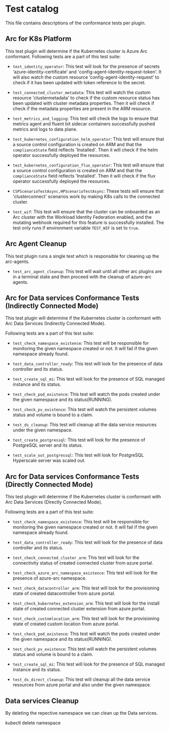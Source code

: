 # Test catalog

This file contains descriptions of the conformance tests per plugin.

## Arc for K8s Platform

This test plugin will determine if the Kubernetes cluster is Azure Arc conformant. Following tests are a part of this test suite:

- `test_identity_operator`: This test will look for the presence of secrets ‘azure-identity-certificate’ and 'config-agent-identity-request-token'. It will also watch the custom resource ‘config-agent-identity-request’ to check if it has been updated with token reference to the secret.

- `test_connected_cluster_metadata`: This test will watch the custom resource 'clustermetadata' to check if the custom resource status has been updated with cluster metadata properties. Then it will check if check if the metadata properties are present in the ARM resource.

- `test_metrics_and_logging`: This test will check the logs to ensure that metrics agent and fluent bit sidecar containers successfully pushed metrics and logs to data plane.

- `test_kubernetes_configuration_helm_operator`: This test will ensure that a source control configuration is created on ARM and that the `complianceState` field reflects 'Installed'. Then it will check if the helm operator successfully deployed the resources.

- `test_kubernetes_configuration_flux_operator`: This test will ensure that a source control configuration is created on ARM and that the `complianceState` field reflects 'Installed'. Then it will check if the flux operator successfully deployed the resources.

- `CSPScenarioTestAsync,HPScenarioTestAsync`: These tests will ensure that 'clusterconnect' scenarios work by making K8s calls to the connected cluster.
- `test_wif`: This test will ensure that the cluster can be onboarded as an Arc cluster with the Workload Identity Federation enabled, and the mutating webhook required for this feature is successfully installed. The test only runs if environment variable `TEST_WIF` is set to `true`.


## Arc Agent Cleanup

This test plugin runs a single test which is responsible for cleaning up the arc-agents.

- `test_arc_agent_cleanup`: This test will wait until all other arc plugins are in a terminal state and then proceed with the cleanup of azure-arc agents.


## Arc for Data services Conformance Tests (Indirectly Connected Mode)

This test plugin will determine if the Kubernetes cluster is conformant with Arc Data Services (Indirectly Connected Mode). 

Following tests are a part of this test suite:

- `test_check_namespace_existence`: This test will be responsible for monitoring the given namespace created or not. It will fail if the given namespace already found.

- `test_data_controller_ready`: This test will look for the presence of data controller and its status.

- `test_create_sql_mi`: This test will look for the presence of SQL managed instance and its status.

- `test_check_pod_existence`: This test will watch the pods created under the given namespace and its status(RUNNING).

- `test_check_pv_existence`: This test will watch the persistent volumes status and volume is bound to a claim.

- `test_ds_cleanup`: This test will cleanup all the data service resources under the given namespace.

- `test_create_postgressql`: This test will look for the presence of PostgreSQL server and its status.

- `test_scale_out_postgressql`: This test will look for PostgreSQL Hyperscale server was scaled out.

## Arc for Data services Conformance Tests (Directly Connected Mode)

This test plugin will determine if the Kubernetes cluster is conformant with Arc Data Services (Directly Connected Mode). 

Following tests are a part of this test suite:

- `test_check_namespace_existence`: This test will be responsible for monitoring the given namespace created or not. It will fail if the given namespace already found.

- `test_data_controller_ready`: This test will look for the presence of data controller and its status.

- `test_check_connected_cluster_arm`: This test will look for the connectivity status of created connected cluster from azure portal.

- `test_check_azure_arc_namespace_existence`: This test will look for the presence of azure-arc namespace.

- `test_check_datacontroller_arm`: This test will look for the provisioning state of created datacontroller from azure portal.

- `test_check_kubernetes_extension_arm`: This test will look for the install state of created connected cluster extension from azure portal.

- `test_check_customlocation_arm`: This test will look for the provisioning state of created custom location from azure portal.

- `test_check_pod_existence`: This test will watch the pods created under the given namespace and its status(RUNNING).

- `test_check_pv_existence`: This test will watch the persistent volumes status and volume is bound to a claim.

- `test_create_sql_mi`: This test will look for the presence of SQL managed instance and its status.

- `test_ds_direct_cleanup`: This test will cleanup all the data service resources from azure portal and also under the given namespace.

## Data services Cleanup

By deleting the repective namespace we can clean up the Data services.

kubectl delete namespace
